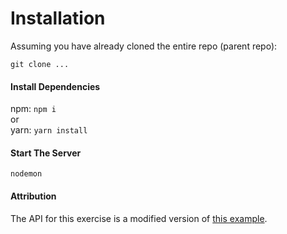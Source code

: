 # Installation

Assuming you have already cloned the entire repo (parent repo):

`git clone ...`

#### Install Dependencies  
npm: `npm i`    
or    
yarn: `yarn install`

#### Start The Server
`nodemon` 

#### Attribution

The API for this exercise is a modified version of [this example](https://github.com/dojo-json/task-api).